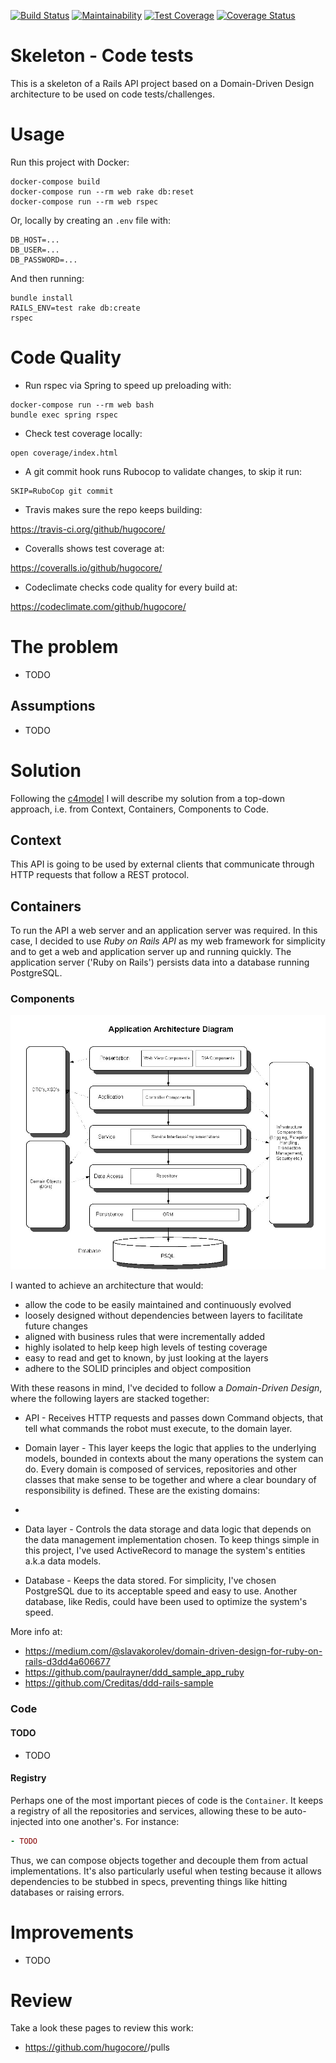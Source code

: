 [![Build Status](https://travis-ci.org/hugocore/<REPO>.svg?branch=master)](https://travis-ci.org/hugocore/<REPO>)
[![Maintainability](https://api.codeclimate.com/v1/badges/57d6a14eb1a0c0ee7248/maintainability)](https://codeclimate.com/github/hugocore/<REPO>/maintainability)
[![Test Coverage](https://api.codeclimate.com/v1/badges/57d6a14eb1a0c0ee7248/test_coverage)](https://codeclimate.com/github/hugocore/<REPO>/test_coverage)
[![Coverage Status](https://coveralls.io/repos/github/hugocore/<REPO>/badge.svg?branch=master)](https://coveralls.io/github/hugocore/<REPO>?branch=master)

# Skeleton - Code tests

This is a skeleton of a Rails API project based on a Domain-Driven Design architecture
to be used on code tests/challenges.

# Usage

Run this project with Docker:

```
docker-compose build
docker-compose run --rm web rake db:reset
docker-compose run --rm web rspec
```

Or, locally by creating an `.env` file with:

```
DB_HOST=...
DB_USER=...
DB_PASSWORD=...
```

And then running:

```
bundle install
RAILS_ENV=test rake db:create
rspec
```

# Code Quality

- Run rspec via Spring to speed up preloading with:

```
docker-compose run --rm web bash
bundle exec spring rspec
```

- Check test coverage locally:

```
open coverage/index.html
```

- A git commit hook runs Rubocop to validate changes, to skip it run:

```
SKIP=RuboCop git commit
```

- Travis makes sure the repo keeps building:

https://travis-ci.org/github/hugocore/<REPO>

- Coveralls shows test coverage at:

https://coveralls.io/github/hugocore/<REPO>

- Codeclimate checks code quality for every build at:

https://codeclimate.com/github/hugocore/<REPO>

# The problem

- TODO

## Assumptions

- TODO

# Solution

Following the [c4model](https://c4model.com/) I will describe my solution from a
top-down approach, i.e. from Context, Containers, Components to Code.

## Context

This API is going to be used by external clients that communicate
through HTTP requests that follow a REST protocol.

## Containers

To run the API a web server and an application server was required.
In this case, I decided to use *Ruby on Rails API* as my web framework for
simplicity and to get a web and application server up and running quickly.
The application server ('Ruby on Rails') persists data into a database running
PostgreSQL.

### Components

![Domain-driven design architecture](assets/arch.jpg)

I wanted to achieve an architecture that would:
- allow the code to be easily maintained and continuously evolved
- loosely designed without dependencies between layers to facilitate future changes
- aligned with business rules that were incrementally added
- highly isolated to help keep high levels of testing coverage
- easy to read and get to known, by just looking at the layers
- adhere to the SOLID principles and object composition

With these reasons in mind, I've decided to follow a *Domain-Driven Design*,
where the following layers are stacked together:

* API - Receives HTTP requests and passes down Command objects, that tell what
commands the robot must execute, to the domain layer.

* Domain layer - This layer keeps the logic that applies to the underlying
models, bounded in contexts about the many operations the system can do. Every
domain is composed of services, repositories and other classes that make sense
to be together and where a clear boundary of responsibility is defined. These are
the existing domains:

 * <TODO>

* Data layer - Controls the data storage and data logic that depends on the
data management implementation chosen. To keep things simple in this project,
I've used ActiveRecord to manage the system's entities a.k.a data models.

* Database - Keeps the data stored. For simplicity, I've chosen PostgreSQL
due to its acceptable speed and easy to use. Another database, like Redis,
could have been used to optimize the system's speed.

More info at:

- https://medium.com/@slavakorolev/domain-driven-design-for-ruby-on-rails-d3dd4a606677
- https://github.com/paulrayner/ddd_sample_app_ruby
- https://github.com/Creditas/ddd-rails-sample

### Code

#### TODO

- TODO

#### Registry

Perhaps one of the most important pieces of code is the `Container`. It keeps a registry
of all the repositories and services, allowing these to be auto-injected into
one another's. For instance:

```ruby
- TODO
```

Thus, we can compose objects together and decouple them from actual implementations.
It's also particularly useful when testing because it allows dependencies to be
stubbed in specs, preventing things like hitting databases or raising errors.

# Improvements

- TODO

# Review

Take a look these pages to review this work:

- https://github.com/hugocore/<REPO>/pulls
